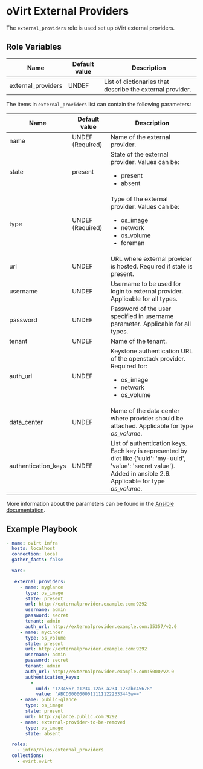 oVirt External Providers
========================

The `external_providers` role is used set up oVirt external providers.

Role Variables
--------------

| Name                  | Default value         |  Description                                              |
|-----------------------|-----------------------|-----------------------------------------------------------|
| external_providers    | UNDEF                 | List of dictionaries that describe the external provider. |

The items in `external_providers` list can contain the following parameters:

| Name                   | Default value       | Description                                                                      |
|------------------------|---------------------|----------------------------------------------------------------------------------|
| name                   | UNDEF (Required)    | Name of the external provider.                                                   |
| state                  | present             | State of the external provider. Values can be: <ul><li>present</li><li>absent</li></ul>|
| type                   | UNDEF (Required)    | Type of the external provider. Values can be: <ul><li>os_image</li><li>network</li><li>os_volume</li><li>foreman</li></ul>|
| url                    | UNDEF               | URL where external provider is hosted. Required if state is present.            |
| username               | UNDEF               | Username to be used for login to external provider. Applicable for all types.   |
| password               | UNDEF               | Password of the user specified in username parameter. Applicable for all types. |
| tenant                 | UNDEF               | Name of the tenant. |
| auth_url               | UNDEF               | Keystone authentication URL of the openstack provider. Required for: <ul><li>os_image</li><li>network</li><li>os_volume</li></ul>|
| data_center            | UNDEF               | Name of the data center where provider should be attached. Applicable for type <i>os_volume</i>. |
| authentication_keys    | UNDEF               | List of authentication keys. Each key is represented by dict like {'uuid': 'my-uuid', 'value': 'secret value'}. Added in ansible 2.6.  Applicable for type <i>os_volume</i>. |

More information about the parameters can be found in the [Ansible documentation](http://docs.ansible.com/ansible/latest/ovirt_external_provider_module.html).


Example Playbook
----------------

```yaml
- name: oVirt infra
  hosts: localhost
  connection: local
  gather_facts: false

  vars:

   external_providers:
     - name: myglance
       type: os_image
       state: present
       url: http://externalprovider.example.com:9292
       username: admin
       password: secret
       tenant: admin
       auth_url: http://externalprovider.example.com:35357/v2.0
     - name: mycinder
       type: os_volume
       state: present
       url: http://externalprovider.example.com:9292
       username: admin
       password: secret
       tenant: admin
       auth_url: http://externalprovider.example.com:5000/v2.0
       authentication_keys:
         -
           uuid: "1234567-a1234-12a3-a234-123abc45678"
           value: "ABCD00000000111111222333445w=="
     - name: public-glance
       type: os_image
       state: present
       url: http://glance.public.com:9292
     - name: external-provider-to-be-removed
       type: os_image
       state: absent

  roles:
    - infra/roles/external_providers
  collections:
    - ovirt.ovirt
```
